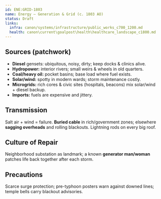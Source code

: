 ```yaml
---
id: ENE:GRID-1803
name: Energy — Generation & Grid (c. 1803 AO)
status: Draft
links:
  infra: canon/systems/infrastructure/public_works_c700_1200.md
  health: canon\current\goalpost\health\healthcare_landscape_c1800.md
---
```


## Sources (patchwork)
- **Diesel** gensets: ubiquitous, noisy, dirty; keep docks & clinics alive.
- **Hydropower:** interior rivers; small weirs & wheels in old quarters.
- **Coal/heavy oil:** pocket basins; base load where fuel exists.
- **Solar/wind:** spotty in modern wards; storm maintenance costly.
- **Microgrids:** rich cores & civic sites (hospitals, beacons) mix solar/wind + diesel backup.
- **Imports:** fuels are expensive and jittery.

## Transmission
Salt air + wind = failure. **Buried cable** in rich/government zones; elsewhere **sagging overheads** and rolling blackouts. Lightning rods on every big roof.

## Culture of Repair
Neighborhood substation as landmark; a known **generator man/woman** patches life back together after each storm.

## Precautions
Scarce surge protection; pre-typhoon posters warn against downed lines; temple bells carry blackout advisories.
